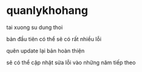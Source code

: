 # quanlykhohang
tai xuong su dung thoi


bản đầu tiên có thể sẽ có rất nhiều lỗi 


quên update lại bản hoàn thiện


sẽ có thể cập nhật sửa lỗi vào những năm tiếp theo
